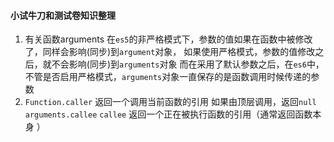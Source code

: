 #### 小试牛刀和测试卷知识整理
1. 有关函数arguments
    在`es5`的非严格模式下，参数的值如果在函数中被修改了，同样会影响(同步)到`argument`对象，
    如果使用严格模式，参数的值修改之后，就不会影响(同步)到`arguments`对象
    而在采用了默认参数之后，在`es6`中，不管是否启用严格模式，`arguments`对象一直保存的是函数调用时候传递的参数
2.  `Function.caller` 返回一个调用当前函数的引用 如果由顶层调用，返回`null`
 `arguments.callee`  `callee` 返回一个正在被执行函数的引用（通常返回函数本身 ）